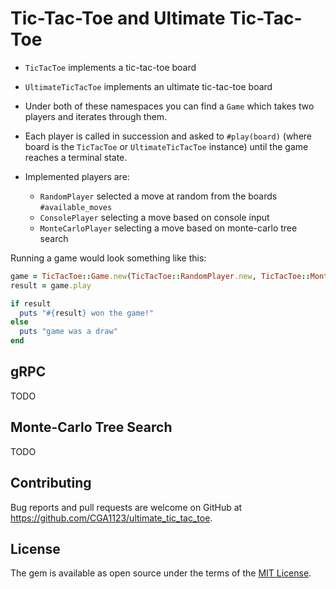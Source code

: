 # Tic-Tac-Toe and Ultimate Tic-Tac-Toe

- `TicTacToe` implements a tic-tac-toe board
- `UltimateTicTacToe` implements an ultimate tic-tac-toe board

- Under both of these namespaces you can find a `Game` which takes two players and iterates through them.
- Each player is called in succession and asked to `#play(board)` (where board is the `TicTacToe` or `UltimateTicTacToe` instance) until the game reaches a terminal state.
- Implemented players are:
  - `RandomPlayer` selected a move at random from the boards `#available_moves`
  - `ConsolePlayer` selecting a move based on console input
  - `MonteCarloPlayer` selecting a move based on monte-carlo tree search


Running a game would look something like this:
```ruby
game = TicTacToe::Game.new(TicTacToe::RandomPlayer.new, TicTacToe::MonteCarloPlayer.new)
result = game.play

if result
  puts "#{result} won the game!"
else
  puts "game was a draw"
end
```

## gRPC

TODO

## Monte-Carlo Tree Search

TODO

## Contributing

Bug reports and pull requests are welcome on GitHub at https://github.com/CGA1123/ultimate_tic_tac_toe.

## License

The gem is available as open source under the terms of the [MIT License](https://opensource.org/licenses/MIT).
